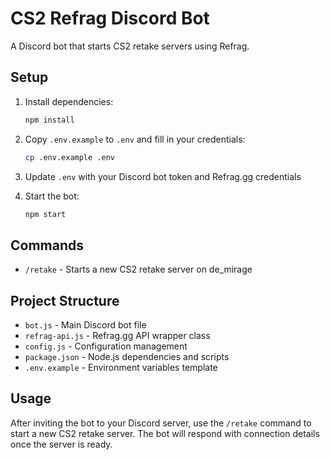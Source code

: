 # CS2 Refrag Discord Bot

A Discord bot that starts CS2 retake servers using Refrag.

## Setup

1. Install dependencies:
   ```bash
   npm install
   ```

2. Copy `.env.example` to `.env` and fill in your credentials:
   ```bash
   cp .env.example .env
   ```

3. Update `.env` with your Discord bot token and Refrag.gg credentials

4. Start the bot:
   ```bash
   npm start
   ```

## Commands

- `/retake` - Starts a new CS2 retake server on de_mirage

## Project Structure

- `bot.js` - Main Discord bot file
- `refrag-api.js` - Refrag.gg API wrapper class
- `config.js` - Configuration management
- `package.json` - Node.js dependencies and scripts
- `.env.example` - Environment variables template

## Usage

After inviting the bot to your Discord server, use the `/retake` command to start a new CS2 retake server. The bot will respond with connection details once the server is ready.